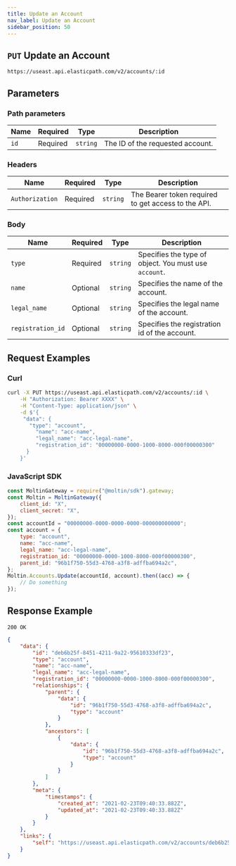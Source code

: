 ```yaml
---
title: Update an Account
nav_label: Update an Account
sidebar_position: 50
---
```


## `PUT` Update an Account

```http
https://useast.api.elasticpath.com/v2/accounts/:id
```

## Parameters

### Path parameters

| Name | Required | Type     | Description                      |
| ---- | -------- | -------- | -------------------------------- |
| `id` | Required | `string` | The ID of the requested account. |

### Headers

| Name            | Required | Type     | Description                                         |
| --------------- | -------- | -------- | --------------------------------------------------- |
| `Authorization` | Required | `string` | The Bearer token required to get access to the API. |

### Body

| Name | Required | Type | Description |
| --- | --- | --- | --- |
| `type` | Required | `string` | Specifies the type of object. You must use `account`. |
| `name` | Optional | `string` | Specifies the name of the account. |
| `legal_name` | Optional | `string` | Specifies the legal name of the account. |
| `registration_id` | Optional | `string` | Specifies the registration id of the account. |

## Request Examples

### Curl

```bash
curl -X PUT https://useast.api.elasticpath.com/v2/accounts/:id \
    -H "Authorization: Bearer XXXX" \
    -H "Content-Type: application/json" \
    -d $'{
     "data": {
       "type": "account",
         "name": "acc-name",
         "legal_name": "acc-legal-name",
         "registration_id": "00000000-0000-1000-8000-000f00000300"
      }
    }'
```

### JavaScript SDK

```javascript
const MoltinGateway = require("@moltin/sdk").gateway;
const Moltin = MoltinGateway({
    client_id: "X",
    client_secret: "X",
});
const accountId = "00000000-0000-0000-0000-000000000000";
const account = {
    type: "account",
    name: "acc-name",
    legal_name: "acc-legal-name",
    registration_id: "00000000-0000-1000-8000-000f00000300",
    parent_id: "96b1f750-55d3-4768-a3f8-adffba694a2c",
};
Moltin.Accounts.Update(accountId, account).then((acc) => {
    // Do something
});
```

## Response Example

`200 OK`

```json
{
    "data": {
        "id": "deb6b25f-8451-4211-9a22-95610333df23",
        "type": "account",
        "name": "acc-name",
        "legal_name": "acc-legal-name",
        "registration_id": "00000000-0000-1000-8000-000f00000300",
        "relationships": {
            "parent": {
                "data": {
                    "id": "96b1f750-55d3-4768-a3f8-adffba694a2c",
                    "type": "account"
                }
            },
            "ancestors": [
                {
                    "data": {
                        "id": "96b1f750-55d3-4768-a3f8-adffba694a2c",
                        "type": "account"
                    }
                }
            ]
        },
        "meta": {
            "timestamps": {
                "created_at": "2021-02-23T09:40:33.882Z",
                "updated_at": "2021-02-23T09:40:33.882Z"
            }
        }
    },
    "links": {
        "self": "https://useast.api.elasticpath.com/v2/accounts/deb6b25f-8451-4211-9a22-95610333df23"
    }
}
```
